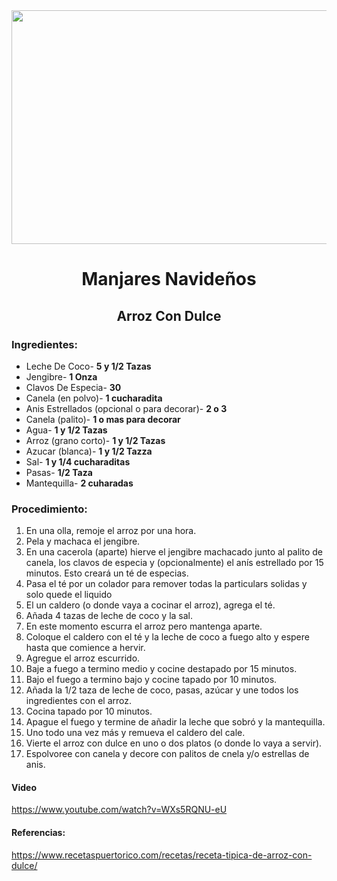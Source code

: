 <div align="center">

<img src="https://www.recetaspuertorico.com/wp-content/uploads/2018/12/ArrozConDulce-kajakiki-2018.jpg" width="520" height="374" />

# Manjares Navideños
## Arroz Con Dulce
</div>

### Ingredientes:

- Leche De Coco- **5 y 1/2 Tazas**
- Jengibre- **1 Onza**
- Clavos De Especia- **30**
- Canela (en polvo)- **1 cucharadita**
- Anis Estrellados (opcional o para decorar)- **2 o 3**
- Canela (palito)- **1 o mas para decorar**
- Agua- **1 y 1/2 Tazas**
- Arroz (grano corto)- **1 y 1/2 Tazas**
- Azucar (blanca)- **1 y 1/2 Tazza**
- Sal- **1 y 1/4 cucharaditas** 
- Pasas- **1/2 Taza**
- Mantequilla- **2 cuharadas**

### Procedimiento:
1. En una olla, remoje el arroz por una hora.
2. Pela y machaca el jengibre.
3. En una cacerola (aparte) hierve el jengibre machacado junto al palito de canela, los clavos de especia y (opcionalmente) el anís estrellado por 15 minutos. Esto creará un té de especias.
4. Pasa el té por un colador para remover todas la particulars solidas y solo quede el liquido
5. El un caldero (o donde vaya a cocinar el arroz), agrega el té.
6. Añada 4 tazas de leche de coco y la sal.
7. En este momento escurra el arroz pero mantenga aparte.
8. Coloque el caldero con el té y la leche de coco a fuego alto y espere hasta que comience a hervir.
9. Agregue el arroz escurrido.
10. Baje a fuego a termino medio y cocine destapado por 15 minutos.
11. Bajo el fuego a termino bajo y cocine tapado por 10 minutos.
12. Añada la 1/2 taza de leche de coco, pasas, azúcar y une todos los ingredientes con el arroz.
13. Cocina tapado por 10 minutos.
14. Apague el fuego y termine de añadir la leche que sobró y la mantequilla.
15. Uno todo una vez más y remueva el caldero del cale.
16. Vierte el arroz con dulce en uno o dos platos (o donde lo vaya a servir).
17. Espolvoree con canela y decore con palitos de cnela y/o estrellas de anis.

#### Video
https://www.youtube.com/watch?v=WXs5RQNU-eU

#### Referencias:
https://www.recetaspuertorico.com/recetas/receta-tipica-de-arroz-con-dulce/
